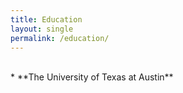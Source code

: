 ```yaml
---
title: Education
layout: single
permalink: /education/
---
```

<br> 
* **The University of Texas at Austin**   